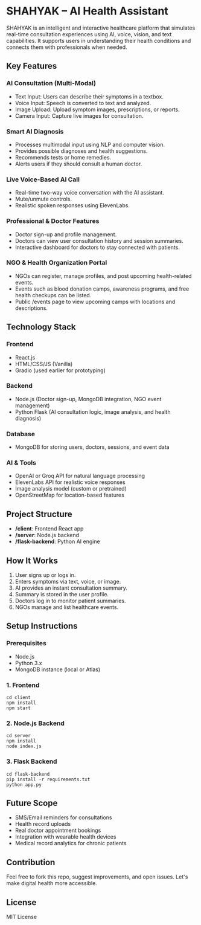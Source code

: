 # SHAHYAK – AI Health Assistant

SHAHYAK is an intelligent and interactive healthcare platform that simulates real-time consultation experiences using AI, voice, vision, and text capabilities. It supports users in understanding their health conditions and connects them with professionals when needed.

## Key Features

### AI Consultation (Multi-Modal)
- Text Input: Users can describe their symptoms in a textbox.
- Voice Input: Speech is converted to text and analyzed.
- Image Upload: Upload symptom images, prescriptions, or reports.
- Camera Input: Capture live images for consultation.

### Smart AI Diagnosis
- Processes multimodal input using NLP and computer vision.
- Provides possible diagnoses and health suggestions.
- Recommends tests or home remedies.
- Alerts users if they should consult a human doctor.

### Live Voice-Based AI Call
- Real-time two-way voice conversation with the AI assistant.
- Mute/unmute controls.
- Realistic spoken responses using ElevenLabs.

### Professional & Doctor Features
- Doctor sign-up and profile management.
- Doctors can view user consultation history and session summaries.
- Interactive dashboard for doctors to stay connected with patients.

### NGO & Health Organization Portal
- NGOs can register, manage profiles, and post upcoming health-related events.
- Events such as blood donation camps, awareness programs, and free health checkups can be listed.
- Public /events page to view upcoming camps with locations and descriptions.

## Technology Stack

### Frontend
- React.js
- HTML/CSS/JS (Vanilla)
- Gradio (used earlier for prototyping)

### Backend
- Node.js (Doctor sign-up, MongoDB integration, NGO event management)
- Python Flask (AI consultation logic, image analysis, and health diagnosis)

### Database
- MongoDB for storing users, doctors, sessions, and event data

### AI & Tools
- OpenAI or Groq API for natural language processing
- ElevenLabs API for realistic voice responses
- Image analysis model (custom or pretrained)
- OpenStreetMap for location-based features

## Project Structure

- **/client**: Frontend React app
- **/server**: Node.js backend
- **/flask-backend**: Python AI engine

## How It Works

1. User signs up or logs in.
2. Enters symptoms via text, voice, or image.
3. AI provides an instant consultation summary.
4. Summary is stored in the user profile.
5. Doctors log in to monitor patient summaries.
6. NGOs manage and list healthcare events.

## Setup Instructions

### Prerequisites
- Node.js
- Python 3.x
- MongoDB instance (local or Atlas)

### 1. Frontend
```
cd client
npm install
npm start
```

### 2. Node.js Backend
```
cd server
npm install
node index.js
```

### 3. Flask Backend
```
cd flask-backend
pip install -r requirements.txt
python app.py
```

## Future Scope
- SMS/Email reminders for consultations
- Health record uploads
- Real doctor appointment bookings
- Integration with wearable health devices
- Medical record analytics for chronic patients

## Contribution
Feel free to fork this repo, suggest improvements, and open issues. Let's make digital health more accessible.

## License
MIT License

